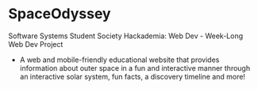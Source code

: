 # SpaceOdyssey
Software Systems Student Society Hackademia: Web Dev - Week-Long Web Dev Project
- A web and mobile-friendly educational website that provides information about outer space in a fun and interactive manner through an interactive solar system, fun facts, a discovery timeline and more!
